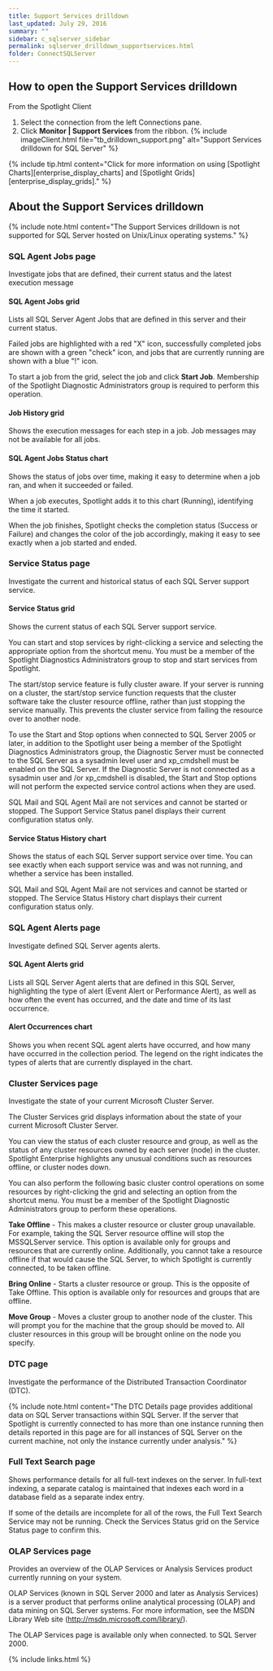 ```yaml
---
title: Support Services drilldown
last_updated: July 29, 2016
summary: ""
sidebar: c_sqlserver_sidebar
permalink: sqlserver_drilldown_supportservices.html
folder: ConnectSQLServer
---
```




## How to open the Support Services drilldown

From the Spotlight Client

1. Select the connection from the left Connections pane.
2. Click **Monitor \| Support Services** from the ribbon.
   {% include imageClient.html file="tb_drilldown_support.png" alt="Support Services drilldown for SQL Server" %}

{% include tip.html content="Click for more information on using [Spotlight Charts][enterprise_display_charts] and [Spotlight Grids][enterprise_display_grids]." %}


## About the Support Services drilldown

{% include note.html content="The Support Services drilldown is not supported for SQL Server hosted on Unix/Linux operating systems." %}


### SQL Agent Jobs page
Investigate jobs that are defined, their current status and the latest execution message

#### SQL Agent Jobs grid
Lists all SQL Server Agent Jobs that are defined in this server and their current status.

Failed jobs are highlighted with a red "X" icon, successfully completed jobs are shown with a green "check" icon, and jobs that are currently running are shown with a blue "!" icon.


To start a job from the grid, select the job and click **Start Job**. Membership of the Spotlight Diagnostic Administrators group is required to perform this operation.




#### Job History grid
Shows the execution messages for each step in a job. Job messages may not be available for all jobs.

#### SQL Agent Jobs Status chart
Shows the status of jobs over time, making it easy to determine when a job ran, and when it succeeded or failed.

When a job executes, Spotlight adds it to this chart (Running), identifying the time it started.

When the job finishes, Spotlight checks the completion status (Success or Failure) and changes the color of the job accordingly, making it easy to see exactly when a job started and ended.



### Service Status page
Investigate the current and historical status of each SQL Server support service.

#### Service Status grid
Shows the current status of each SQL Server support service.

You can start and stop services by right-clicking a service and selecting the appropriate option from the shortcut menu. You must be a member of the Spotlight Diagnostics Administrators group to stop and start services from Spotlight.

The start/stop service feature is fully cluster aware. If your server is running on a cluster, the start/stop service function requests that the cluster software take the cluster resource offline, rather than just stopping the service manually. This prevents the cluster service from failing the resource over to another node.

To use the Start and Stop options when connected to SQL Server 2005 or later, in addition to the Spotlight user being a member of the Spotlight Diagnostics Administrators group, the Diagnostic Server must be connected to the SQL Server as a sysadmin level user and xp_cmdshell must be enabled on the SQL Server. If the Diagnostic Server is not connected as a sysadmin user and /or xp_cmdshell is disabled, the Start and Stop options will not perform the expected service control actions when they are used.

SQL Mail and SQL Agent Mail are not services and cannot be started or stopped. The Support Service Status panel displays their current configuration status only.


#### Service Status History chart
Shows the status of each SQL Server support service over time. You can see exactly when each support service was and was not running, and whether a service has been installed.

SQL Mail and SQL Agent Mail are not services and cannot be started or stopped. The Service Status History chart displays their current configuration status only.


### SQL Agent Alerts page
Investigate defined SQL Server agents alerts.

#### SQL Agent Alerts grid
Lists all SQL Server Agent alerts that are defined in this SQL Server, highlighting the type of alert (Event Alert or Performance Alert), as well as how often the event has occurred, and the date and time of its last occurrence.

#### Alert Occurrences chart
Shows you when recent SQL agent alerts have occurred, and how many have occurred in the collection period. The legend on the right indicates the types of alerts that are currently displayed in the chart.


### Cluster Services page
Investigate the state of your current Microsoft Cluster Server.

The Cluster Services grid displays information about the state of your current Microsoft Cluster Server.

You can view the status of each cluster resource and group, as well as the status of any cluster resources owned by each server (node) in the cluster. Spotlight Enterprise highlights any unusual conditions such as resources offline, or cluster nodes down.

You can also perform the following basic cluster control operations on some resources by right-clicking the grid and selecting an option from the shortcut menu. You must be a member of the Spotlight Diagnostic Administrators group to perform these operations.

**Take Offline** - This makes a cluster resource or cluster group unavailable. For example, taking the SQL Server resource offline will stop the MSSQLServer service. This option is available only for groups and resources that are currently online. Additionally, you cannot take a resource offline if that would cause the SQL Server, to which Spotlight is currently connected, to be taken offline.

**Bring Online** - Starts a cluster resource or group. This is the opposite of Take Offline. This option is available only for resources and groups that are offline.

**Move Group** - Moves a cluster group to another node of the cluster. This will prompt you for the machine that the group should be moved to.  All cluster resources in this group will be brought online on the node you specify.



### DTC page
Investigate the performance of the Distributed Transaction Coordinator (DTC).

{% include note.html content="The DTC Details page provides additional data on SQL Server transactions within SQL Server. If the server that Spotlight is currently connected to has more than one instance running then details reported in this page are for all instances of SQL Server on the current machine, not only the instance currently under analysis." %}

### Full Text Search page
Shows performance details for all full-text indexes on the server. In full-text indexing, a separate catalog is maintained that indexes each word in a database field as a separate index entry.

If some of the details are incomplete for all of the rows, the Full Text Search Service may not be running. Check the Services Status grid on the Service Status page to confirm this.



### OLAP Services page
Provides an overview of the OLAP Services or Analysis Services product currently running on your system.

OLAP Services (known in SQL Server 2000 and later as Analysis Services) is a server product that performs online analytical processing (OLAP) and data mining on SQL Server systems. For more information, see the MSDN Library Web site (http://msdn.microsoft.com/library/).

The OLAP Services page is available only when connected. to SQL Server 2000.




{% include links.html %}
